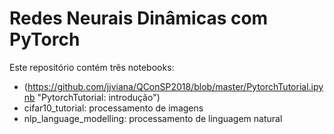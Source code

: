# Redes Neurais Dinâmicas com PyTorch

Este repositório contém três notebooks:

- (https://github.com/jjviana/QConSP2018/blob/master/PytorchTutorial.ipynb "PytorchTutorial: introdução")
- cifar10_tutorial: processamento de imagens
- nlp_language_modelling: processamento de linguagem natural


